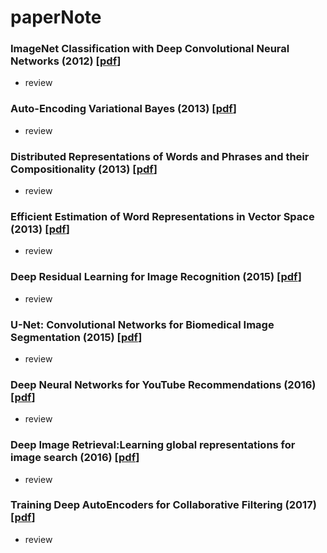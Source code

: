 # paperNote

### ImageNet Classification with Deep Convolutional Neural Networks (2012) [[pdf](https://papers.nips.cc/paper/4824-imagenet-classification-with-deep-convolutional-neural-networks.pdf)]
- review

### Auto-Encoding Variational Bayes (2013) [[pdf](https://arxiv.org/pdf/1312.6114.pdf)]
- review

### Distributed Representations of Words and Phrases and their Compositionality (2013) [[pdf](https://papers.nips.cc/paper/5021-distributed-representations-of-words-and-phrases-and-their-compositionality.pdf)]
- review

### Efficient Estimation of Word Representations in Vector Space (2013) [[pdf](https://arxiv.org/pdf/1301.3781.pdf)]
- review

### Deep Residual Learning for Image Recognition (2015) [[pdf](https://arxiv.org/pdf/1512.03385.pdf)]
- review

### U-Net: Convolutional Networks for Biomedical Image Segmentation (2015) [[pdf](https://arxiv.org/pdf/1505.04597.pdf)]
- review

### Deep Neural Networks for YouTube Recommendations (2016) [[pdf](https://static.googleusercontent.com/media/research.google.com/en//pubs/archive/45530.pdf)]
- review

### Deep Image Retrieval:Learning global representations for image search (2016) [[pdf](https://arxiv.org/pdf/1604.01325.pdf)]
- review

### Training Deep AutoEncoders for Collaborative Filtering (2017) [[pdf](https://arxiv.org/pdf/1708.01715.pdf)]
- review
